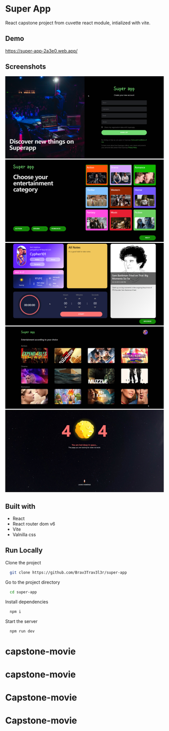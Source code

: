 
# Super App

React capstone project from cuvette react module, intialized with vite.


## Demo

https://super-app-2a3e0.web.app/


## Screenshots

![Login Screen](./public/signup.png)
![Select category](./public/selectCategory.png)
![Dashboard](./public/dashboard.png)
![Browse selected](./public/browse.png)
![Error page](./public/error.jpg)


## Built with

* React
* React router dom v6
* Vite
* Valnilla css
## Run Locally

Clone the project

```bash
  git clone https://github.com/Brav3Trav3l3r/super-app
```

Go to the project directory

```bash
  cd super-app
```

Install dependencies

```bash
  npm i
```

Start the server

```bash
  npm run dev
```

# capstone-movie
# capstone-movie
# Capstone-movie
# Capstone-movie
